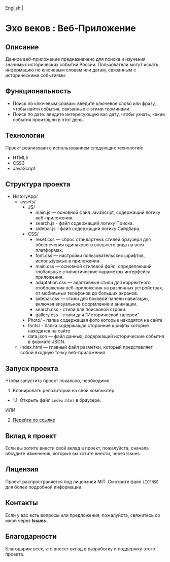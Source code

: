 [English](README-en.md) |


# Эхо веков : Веб-Приложение

## Описание

Данное веб-приложение предназначено для поиска и изучения значимых исторических событий России. Пользователи могут искать информацию по ключевым словам или датам, связанным с историческими событиями.

## Функциональность

- Поиск по ключевым словам: введите ключевое слово или фразу, чтобы найти события, связанные с этими терминами.
- Поиск по дате: введите интересующую вас дату, чтобы узнать, какие события произошли в этот день.

## Технологии

Проект реализован с использованием следующих технологий:

- HTML5
- CSS3
- JavaScript

## Структура проекта

- HistoryApp/
  - assets/
    - JS/
      - main.js — основной файл JavaScript, содержащий логику веб-приложения.
      - search.js - файл содержащий логику Поиска.
      - sidebar.js - файл содержащий логику Сайдбара.
    - CSS/
      - reset.css — сброс стандартных стилей браузера для обеспечения одинакового внешнего вида на всех платформах.
      - font.css — настройки пользовательских шрифтов, используемых в приложении.
      - main.css — основной стилевой файл, определяющий глобальные стилистические параметры интерфейса приложения.
      - adaptation.css — адаптивные стили для корректного отображения веб-приложения на различных устройствах, от мобильных телефонов до больших экранов.
      - sidebar.css — стили для боковой панели навигации, включая визуальное оформление и анимации.
      - search.css - стили для поисковой строки.
      - gallery.css - стили для "Исторической галереи"
    - Photo/ - папка содержащая фото которые находятся на сайте
    - fonts/ - папка содержащая сторонние шрифты которые находятся на сайте
    - data.json — файл данных, содержащий исторические события в формате JSON.
  - index.html — главный файл разметки, который представляет собой входную точку веб-приложения.

## Запуск проекта

Чтобы запустить проект локально, необходимо:

1. Клонировать репозиторий на свой компьютер.

- 1.1. Открыть файл `index.html` в браузере.

ИЛИ

2. [Перейти по ссылке](https://gaminghackintosh.github.io/HistoryApp-Web-Version/)

## Вклад в проект

Если вы хотите внести свой вклад в проект, пожалуйста, сначала обсудите изменения, которые вы хотите внести, через issues.

## Лицензия

Проект распространяется под лицензией MIT. Смотрите файл `LICENSE` для более подробной информации.

## Контакты

Если у вас есть вопросы или предложения, пожалуйста, свяжитесь со мной через ***Issues*** .

## Благодарности

Благодарим всех, кто внесет вклад в разработку и поддержку этого проекта.
